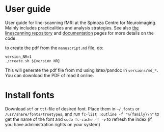# User guide

User guide for line-scanning fMRI at the Spinoza Centre for Neuroimaging. Mainly includes practicalities and analysis strategies. See also [the linescanning repository](https://github.com/gjheij/linescanning/tree/main) and [documentation](https://linescanning.readthedocs.io/en/latest/?badge=latest#) pages for more details on the code.

to create the pdf from the `manuscript.md` file, do:

```
version_NR=1
./create.sh ${version_NR}
```

This will generate the pdf file from md using latex/pandoc in `versions/md_*`. You can download the PDF of read it online.

# Install fonts

Download `otf` or `ttf`-file of desired font. Place them in `~/.fonts` or `/usr/share/fonts/truetypes`, and run `fc-list :outline -f "%{family}\n"` to get the name of the font and `sudo fc-cache -f -v` to refresh the index (if you have administration rights on your system)